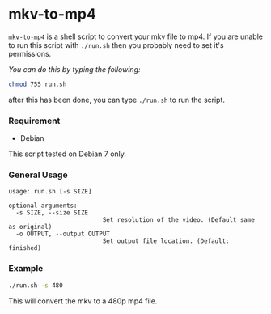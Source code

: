 # mkv-to-mp4
[`mkv-to-mp4`](https://github.com/hklcf/mkv-to-mp4) is a shell script to convert your mkv file to mp4. If you are unable to run this script with `./run.sh` then you probably need to set it's permissions.

*You can do this by typing the following:*

```sh
chmod 755 run.sh
```

after this has been done, you can type `./run.sh` to run the script.

### Requirement
- Debian

This script tested on Debian 7 only.

### General Usage
```
usage: run.sh [-s SIZE]

optional arguments:
  -s SIZE, --size SIZE
                          Set resolution of the video. (Default same as original)
  -o OUTPUT, --output OUTPUT
                          Set output file location. (Default: finished)
```

### Example
```sh
./run.sh -s 480
```

This will convert the mkv to a 480p mp4 file.
